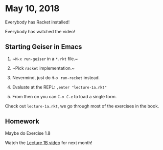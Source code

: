 # May 10, 2018

Everybody has Racket installed!

Everybody has watched the video!

## Starting Geiser in Emacs

1. ~`M-x run-geiser` in a `*.rkt` file.~
2. ~Pick `racket` implementation.~

1. Nevermind, just do `M-x run-racket` instead.
2. Evaluate at the REPL: `,enter "lecture-1a.rkt"`
3. From then on you can `C-x C-e` to load a single form.

Check out `lecture-1a.rkt`, we go through most of the exercises in the book.

## Homework

Maybe do Exercise 1.8

Watch the [Lecture 1B video](https://www.youtube.com/watch?v=dlbMuv-jix8) for next month!


